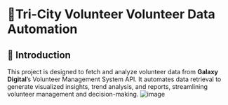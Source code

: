  # 🚀Tri-City Volunteer Volunteer Data Automation 

## 📌 Introduction
This project is designed to fetch and analyze volunteer data from **Galaxy Digital**’s Volunteer Management System API. It automates data retrieval to generate visualized insights, trend analysis, and reports, streamlining volunteer management and decision-making.
![image](https://github.com/user-attachments/assets/8a3fd4dd-eb8d-4690-992e-9c3fe4b21abc)
